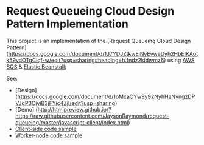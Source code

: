 Request Queueing Cloud Design Pattern Implementation
================

This project is an implementation of the [Request Queueing Cloud Design Pattern] (https://docs.google.com/document/d/1J7YDJZtkwEjNyEvweDyh2HbEIKAotk59vdOTgClqf-w/edit?usp=sharing#heading=h.fndz2kidwmz6) using [AWS](http://aws.amazon.com/) [SQS](http://aws.amazon.com/sqs/) &amp; [Elastic Beanstalk](http://aws.amazon.com/elasticbeanstalk/)

See:
* [Design] (https://docs.google.com/document/d/1oMxaCYw9y92NyhHaNvngzDPVJgP3CiyiB3jFYic4ZjI/edit?usp=sharing)
* [Demo] (http://htmlpreview.github.io/?https://raw.githubusercontent.com/JaysonRaymond/request-queueing/master/javascript-client/index.html)
* [Client-side code sample](https://github.com/JaysonRaymond/request-queueing/blob/master/javascript-client/index.html#L243)
* [Worker-node code sample](https://github.com/JaysonRaymond/request-queueing/blob/master/command-processor/src/main/java/CommandProcessor.java#L78)

